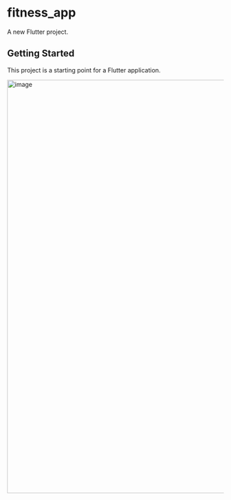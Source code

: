 # fitness_app

A new Flutter project.

## Getting Started

This project is a starting point for a Flutter application.

<img width="959" alt="image" src="https://github.com/MaRyamFatima1120/fitness_app/assets/163281910/0062c8c3-3b36-4e95-8abe-441f989582ff">

